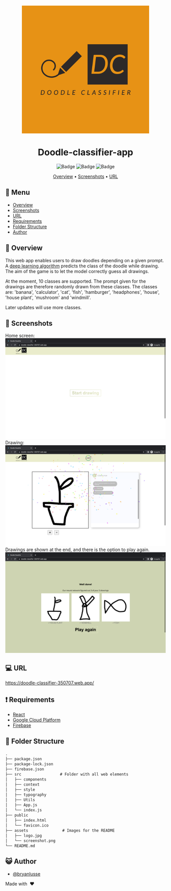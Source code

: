 <div align="center">

<img src="assets/doodle-classifier-app-logos.jpeg" alt="drawing" width="400"/> <br />

# Doodle-classifier-app

![Badge](https://img.shields.io/github/languages/code-size/bryanlusse/doodle-classifier-app)
![Badge](https://img.shields.io/github/languages/count/bryanlusse/doodle-classifier-app)
![Badge](https://img.shields.io/github/last-commit/bryanlusse/doodle-classifier-app)


[Overview](#scroll-overview)
•
[Screenshots](#rice_scene-screenshot)
•
[URL](#computer-url)
<!-- [Blogpost](https://medium.com/@blusse7/deploying-a-chatbot-on-heroku-using-flask-and-huggingface-7dadb77d8f48) -->
</div>

## :bookmark_tabs: Menu

- [Overview](#scroll-overview)
- [Screenshots](#rice_scene-screenshot)
- [URL](#computer-url)
- [Requirements](#exclamation-requirements)
- [Folder Structure](#open_file_folder-folder-structure)
- [Author](#smiley_cat-author)

## :scroll: Overview

This web app enables users to draw doodles depending on a given prompt. A [deep learning algorithm](https://github.com/bryanlusse/doodle-classifier) predicts the class of the doodle while drawing. The aim of the game is to let the model correctly guess all drawings.

At the moment, 10 classes are supported. The prompt given for the drawings are therefore randomly drawn from these classes. The classes are: 'banana', 'calculator', 'cat', 'fish', 'hamburger', 'headphones', 'house', 'house plant', 'mushroom' and 'windmill'.

Later updates will use more classes.

## :rice_scene: Screenshots
Home screen:
![Logo](assets/screenshot1.png)
Drawing:
![Logo](assets/screenshot2.png)
Drawings are shown at the end, and there is the option to play again.
![Logo](assets/screenshot3.png)

## :computer: URL

https://doodle-classifier-350707.web.app/

## :exclamation: Requirements

- [React](https://reactjs.org/)
- [Google Cloud Platform](https://cloud.google.com/gcp/)
- [Firebase](https://firebase.google.com/)

## :open_file_folder: Folder Structure

```
.
├── package.json
├── package-lock.json
├── firebase.json
├── src                 # Folder with all web elements
│   ├── components
│   ├── context
│   ├── style
│   ├── typography
│   ├── Utils
│   ├── App.js
│   └── index.js
├── public
│   ├── index.html              
│   └── favicon.ico               
├── assets               # Images for the README
│   ├── logo.jpg
│   └── screenshot.png
└── README.md
```

## :smiley_cat: Author

- [@bryanlusse](https://github.com/bryanlusse)

Made with &nbsp;❤️&nbsp;